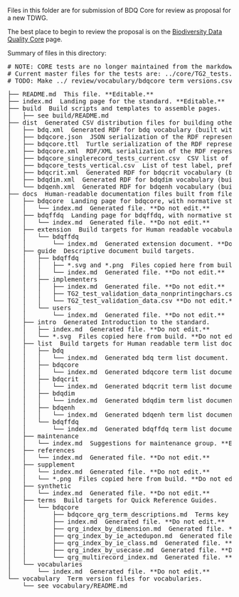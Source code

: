Files in this folder are for submission of BDQ Core for review as proposal for a new TDWG.

The best place to begin to review the proposal is on the [Biodiversity Data Quality Core](https://github.com/tdwg/bdq/blob/master/tg2/_review/index.md) page.

Summary of files in this directory: 

<pre>
# NOTE: CORE tests are no longer maintained from the markdown tables in the github issues.
# Current master files for the tests are: ../core/TG2_tests.csv and  ../core/TG2_multirecord_measure_tests.csv 
# TODO: Make ../_review/vocabulary/bdqcore_term_versions.csv the master copy.
</pre>

<pre>
├── README.md  This file. **Editable.**
├── index.md  Landing page for the standard. **Editable.**
├── build  Build scripts and templates to assemble pages.
│   ├── see build/README.md
├── dist  Generated CSV distribution files for building other artifacts.
│   ├── bdq.xml  Generated RDF for bdq vocabulary (built with draft_build-termlist.py).
│   ├── bdqcore.json  JSON serialization of the RDF representation of test descriptions, built by kurator-ffdq from bdq/tg2/core/TG2_tests.csv as bdq/tg2/core/TG2_tests.ttl.
│   ├── bdqcore.ttl  Turtle serialization of the RDF representation of test descriptions, built by kurator-ffdq from bdq/tg2/core/TG2_tests.csv as bdq/tg2/core/TG2_tests.ttl.
│   ├── bdqcore.xml  RDF/XML serialization of the RDF representation of test descriptions, built by kurator-ffdq from bdq/tg2/core/TG2_tests.csv as bdq/tg2/core/TG2_tests.xml.
│   ├── bdqcore_singlerecord_tests_current.csv  CSV list of current bdqcore SingleRecord tests, for the convenience of implementers.
│   ├── bdqcore_tests_vertical.csv  List of test label, prefLabel, and fully qualified name.
│   ├── bdqcrit.xml  Generated RDF for bdqcrit vocabulary (built with draft_build-termlist.py).
│   ├── bdqdim.xml  Generated RDF for bdqdim vocabulary (built with draft_build-termlist.py).
│   └── bdqenh.xml  Generated RDF for bdqenh vocabulary (built with draft_build-termlist.py).
├── docs  Human-readable documentation files built from files in build directory.
│   ├── bdqcore  Landing page for bdqcore, with normative statements.
│   │   └── index.md  Generated file. **Do not edit.**
│   ├── bdqffdq  Landing page for bdqffdq, with normative statements.
│   │   └── index.md  Generated file. **Do not edit.**
│   ├── extension  Build targets for Human readable vocabulary extension documents.
│   │   └── bdqffdq
│   │       └── index.md  Generated extension document. **Do not edit.**
│   ├── guide  Descriptive document build targets.
│   │   ├── bdqffdq 
│   │   │   ├── *.svg and *.png  Files copied here from build. **Do not edit.**
│   │   │   └── index.md  Generated file. **Do not edit.**
│   │   ├── implementers
│   │   │   ├── index.md  Generated file. **Do not edit.**
│   │   │   ├── TG2_test_validation_data_nonprintingchars.csv **Do not edit.**
│   │   │   └── TG2_test_validation_data.csv **Do not edit.**
│   │   └── users
│   │       └── index.md  Generated file. **Do not edit.**
│   ├── intro  Generated Introduction to the standard.
│   │   ├── index.md  Generated file. **Do not edit.**
│   │   └── *.svg  Files copied here from build. **Do not edit.**
│   ├── list  Build targets for Human readable term list documents. **Do not edit.**
│   │   ├── bdq
│   │   │   └── index.md  Generated bdq term list document. **Do not edit.**
│   │   ├── bdqcore
│   │   │   └── index.md  Generated bdqcore term list document. **Do not edit.**
│   │   ├── bdqcrit
│   │   │   └── index.md  Generated bdqcrit term list document. **Do not edit.**
│   │   ├── bdqdim
│   │   │   └── index.md  Generated bdqdim term list document. **Do not edit.**
│   │   ├── bdqenh
│   │   │   └── index.md  Generated bdqenh term list document. **Do not edit.**
│   │   └── bdqffdq
│   │       └── index.md  Generated bdqffdq term list document. **Do not edit.**
│   ├── maintenance
│   │   └── index.md  Suggestions for maintenance group. **Editable.**
│   ├── references
│   │   └── index.md  Generated file. **Do not edit.**
│   ├── supplement
│   │   └── index.md  Generated file. **Do not edit.**
│   │   └── *.png  Files copied here from build. **Do not edit.**
│   ├── synthetic
│   │   └── index.md  Generated file. **Do not edit.**
│   ├── terms  Build targets for Quick Reference Guides.
│   │   └── bdqcore
│   │       ├── bdqcore_qrg_term_descriptions.md  Terms key for index.md. Generated file. **Do not edit.**
│   │       ├── index.md  Generated file. **Do not edit.**
│   │       ├── qrg_index_by_dimension.md  Generated file. **Do not edit.**
│   │       ├── qrg_index_by_ie_actedupon.md  Generated file. **Do not edit.**
│   │       ├── qrg_index_by_ie_class.md  Generated file. **Do not edit.**
│   │       ├── qrg_index_by_usecase.md  Generated file. **Do not edit.**
│   │       └── qrg_multirecord_index.md  Generated file. **Do not edit.**
│   └── vocabularies
│       └── index.md  Generated file. **Do not edit.**
└── vocabulary  Term version files for vocabularies.
    └── see vocabulary/README.md
</pre>
